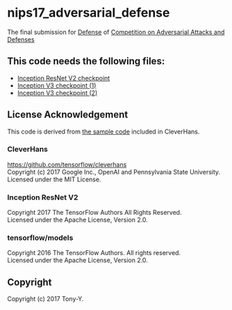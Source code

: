 # nips17_adversarial_defense
The final submission for
[Defense](https://www.kaggle.com/c/nips-2017-defense-against-adversarial-attack)
of
[Competition on Adversarial Attacks and Defenses](https://github.com/tensorflow/cleverhans/tree/master/examples/nips17_adversarial_competition)

## This code needs the following files:
* [Inception ResNet V2 checkpoint](http://download.tensorflow.org/models/ens_adv_inception_resnet_v2_2017_08_18.tar.gz)      
* [Inception V3 checkpoint (1)](http://download.tensorflow.org/models/ens3_adv_inception_v3_2017_08_18.tar.gz)    
* [Inception V3 checkpoint (2)](http://download.tensorflow.org/models/ens4_adv_inception_v3_2017_08_18.tar.gz)

## License Acknowledgement
This code is derived from [the sample code](https://github.com/tensorflow/cleverhans/tree/master/examples/nips17_adversarial_competition/sample_defenses/base_inception_model) included in CleverHans.

### CleverHans
<https://github.com/tensorflow/cleverhans>  
Copyright (c) 2017 Google Inc., OpenAI and Pennsylvania State University.  
Licensed under the MIT License.

### Inception ResNet V2
Copyright 2017 The TensorFlow Authors All Rights Reserved.  
Licensed under the Apache License, Version 2.0.

### tensorflow/models
Copyright 2016 The TensorFlow Authors. All rights reserved.  
Licensed under the Apache License, Version 2.0.

## Copyright
Copyright (c) 2017 Tony-Y.
